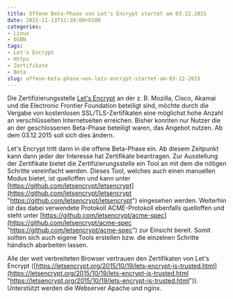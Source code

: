 ```yaml
---
title: Offene Beta-Phase von Let's Encrypt startet am 03.12.2015
date: 2015-11-13T11:39:00+0100
categories:
- Linux
- OSBN
tags:
- Let's Encrypt
- Https
- Zertifikate
- Beta
slug: offene-beta-phase-von-lets-encrypt-startet-am-03-12-2015
---
```

Die Zertifizierungsstelle [Let's Encrypt](https://letsencrypt.org "Let's Encrypt") an der z. B. Mozilla, Cisco, Akamai und die Electronic Frontier Foundation beteiligt sind, möchte durch die Vergabe von kostenlosen SSL/TLS-Zertifikaten eine möglichst hohe Anzahl an verschlüsselten Internetseiten erreichen. Bisher konnten nur Nutzer die an der geschlossenen Beta-Phase beteiligt waren, das Angebot nutzen. Ab dem 03.12.2015 soll sich dies ändern.

Let's Encrypt tritt dann in die offene Beta-Phase ein. Ab diesem Zeitpunkt kann dann jeder der Interesse hat Zertifikate beantragen. Zur Ausstellung der Zertifikate bietet die Zertifizierungsstelle ein Tool an mit dem die nötigen Schritte vereinfacht werden. Dieses Tool, welches auch einen manuellen Modus bietet, ist quelloffen und kann unter [https://github.com/letsencrypt/letsencrypt](https://github.com/letsencrypt/letsencrypt "https://github.com/letsencrypt/letsencrypt") eingesehen werden. Weiterhin ist das dabei verwendete Protokoll ACME-Protokoll ebenfalls quelloffen und steht unter [https://github.com/letsencrypt/acme-spec](https://github.com/letsencrypt/acme-spec "https://github.com/letsencrypt/acme-spec") zur Einsicht bereit. Somit sollten sich auch eigene Tools erstellen bzw. die einzelnen Schritte händisch abarbeiten lassen.

Alle der weit verbreiteten Browser vertrauen den Zertifikaten von Let's Encrypt ([https://letsencrypt.org/2015/10/19/lets-encrypt-is-trusted.html](https://letsencrypt.org/2015/10/19/lets-encrypt-is-trusted.html "https://letsencrypt.org/2015/10/19/lets-encrypt-is-trusted.html")). Unterstützt werden die Webserver Apache und nginx.
